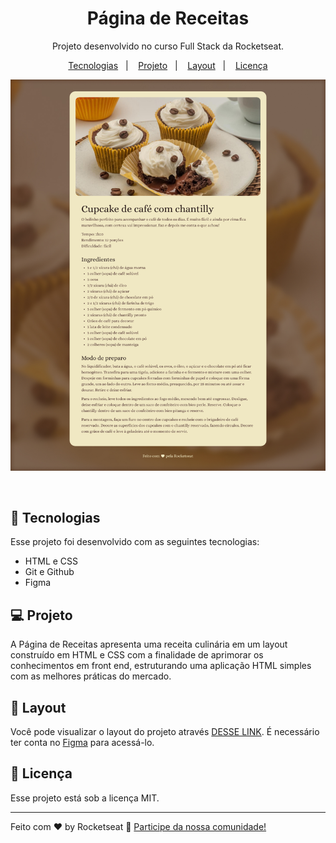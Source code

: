<h1 align="center"> Página de Receitas </h1>

<p align="center">
Projeto desenvolvido no curso Full Stack da Rocketseat.
</p>

<p align="center">
  <a href="#-tecnologias">Tecnologias</a>&nbsp;&nbsp;&nbsp;|&nbsp;&nbsp;&nbsp;
  <a href="#-projeto">Projeto</a>&nbsp;&nbsp;&nbsp;|&nbsp;&nbsp;&nbsp;
  <a href="#-layout">Layout</a>&nbsp;&nbsp;&nbsp;|&nbsp;&nbsp;&nbsp;
  <a href="#memo-licença">Licença</a>
</p>

<p align="center">
  <img alt="Projeto página de receitas" src=".github/preview.jpg">
</p>

<br>

## 🚀 Tecnologias

Esse projeto foi desenvolvido com as seguintes tecnologias:

- HTML e CSS
- Git e Github
- Figma

## 💻 Projeto

A Página de Receitas apresenta uma receita culinária em um layout construído em HTML e CSS com a finalidade de aprimorar os conhecimentos em front end,  estruturando uma aplicação HTML simples com as melhores práticas do mercado.

## 🔖 Layout

Você pode visualizar o layout do projeto através [DESSE LINK](<https://www.figma.com/design/USrJQSJ4OqLMSzPB5zi3ep/P%C3%A1gina-de-receita-(Community)?node-id=3-811&t=2JoxsaiUfG4Hailn-0>). É necessário ter conta no [Figma](https://figma.com) para acessá-lo.

## :memo: Licença

Esse projeto está sob a licença MIT.

---

Feito com ♥ by Rocketseat :wave: [Participe da nossa comunidade!](https://discord.gg/rocketseat)
